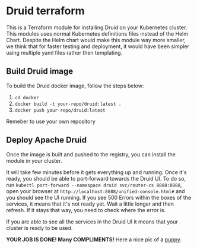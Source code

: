 # Druid terraform

This is a Terraform module for installing Druid on your Kubernetes cluster. This modules uses normal Kubernetes definitions files instead of the Helm Chart. Despite the Helm chart would make this module way more smaller, we think that for faster testing and deployment, it would have been simpler using multiple yaml files rather then templating.

## Build Druid image

To build the Druid docker image, follow the steps below:

1. `cd docker`
2. `docker build -t your-repo/druid:latest .`
3. `docker push your-repo/druid:latest`

Remeber to use your own repository

## Deploy Apache Druid

Once the image is built and pushed to the registry, you can install the module in your cluster.

It will take few minutes before it gets everything up and running. Once it's ready, you should be able to port-forward towards the Druid UI. To do so, run `kubectl port-forward --namespace druid svc/router-cs 8888:8888`, open your browser at `http://localhost:8888/unified-console.html#` and you should see the UI running. If you see 500 Errors within the boxes of the services, it means that it's not ready yet. Wait a little longer and then refresh. If it stays that way, you need to check where the error is.

If you are able to see all the services in the Druid UI it means that your cluster is ready to be used.

**YOUR JOB IS DONE! Many COMPLIMENTS!** Here a nice pic of a [puppy](https://previews.123rf.com/images/vauvau/vauvau1608/vauvau160801421/60771824-very-cute-puppy-hungarian-vizsla-in-the-dark-studio.jpg).
